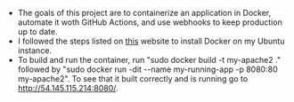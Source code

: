   - The goals of this project are to containerize an application in Docker, automate it woth GitHub Actions, and use webhooks to keep production up to date.  
  - I followed the steps listed on [this](https://www.digitalocean.com/community/tutorials/how-to-install-and-use-docker-on-ubuntu-20-04) website to install Docker on my Ubuntu instance.
  - To build and run the container, run "sudo docker build -t my-apache2 ." followed by "sudo docker run -dit --name my-running-app -p 8080:80 my-apache2". To see that it built correctly and is running go to http://54.145.115.214:8080/.
